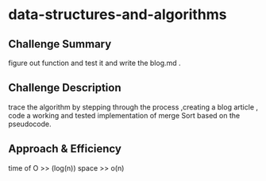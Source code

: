 # data-structures-and-algorithms
## Challenge Summary
figure out function and test it and write the blog.md .

## Challenge Description
trace the algorithm by stepping through the process ,creating a blog article , code a working and tested implementation of merge Sort based on the pseudocode.

## Approach & Efficiency
time of O >> (log(n)) space >> o(n)